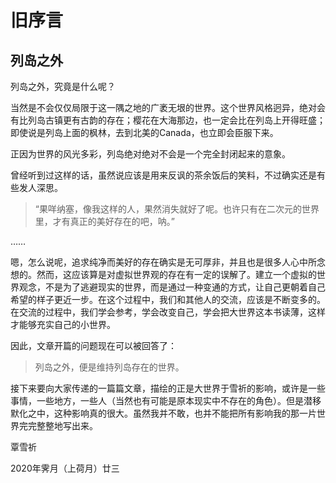 # 旧序言

## 列岛之外

列岛之外，究竟是什么呢？

当然是不会仅仅局限于这一隅之地的广袤无垠的世界。这个世界风格迥异，绝对会有比列岛古镇更有古韵的存在；樱花在大海那边，也一定会比在列岛上开得旺盛；即使说是列岛上面的枫林，去到北美的Canada，也立即会臣服下来。

正因为世界的风光多彩，列岛绝对绝对不会是一个完全封闭起来的意象。

曾经听到过这样的话，虽然说应该是用来反讽的茶余饭后的笑料，不过确实还是有些发人深思。

> “果咩纳塞，像我这样的人，果然消失就好了呢。也许只有在二次元的世界里，才有真正的美好存在的吧，呐。”

……

嗯，怎么说呢，追求纯净而美好的存在确实是无可厚非，并且也是很多人心中所念想的。然而，这应该算是对虚拟世界观的存在有一定的误解了。建立一个虚拟的世界观念，不是为了逃避现实的世界，而是通过一种变通的方式，让自己更朝着自己希望的样子更近一步。在这个过程中，我们和其他人的交流，应该是不断变多的。在交流的过程中，我们学会参考，学会改变自己，学会把大世界这本书读薄，这样才能够充实自己的小世界。

因此，文章开篇的问题现在可以被回答了：

> 列岛之外，便是维持列岛存在的世界。

接下来要向大家传递的一篇篇文章，描绘的正是大世界于雪祈的影响，或许是一些事情，一些地方，一些人（当然也有可能是原本现实中不存在的角色）。但是潜移默化之中，这种影响真的很大。虽然我并不敢，也并不能把所有影响我的那一片世界完完整整地写出来。 
                                    
覃雪祈

2020年霁月（上荷月）廿三 
